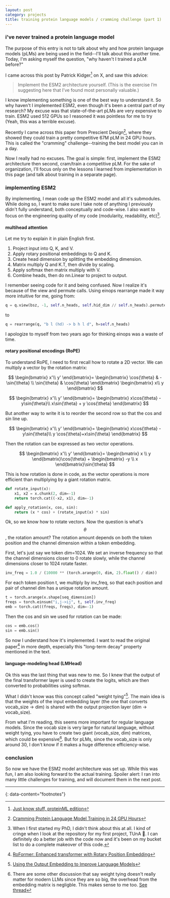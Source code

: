 ```yaml
---
layout: post
category: projects
title: training protein language models / cramming challenge (part 1)
---
```


### i've never trained a protein language model
The purpose of this entry is not to talk about why and how protein language models (pLMs) are being used in the field--I'll talk about this another time. Today, I'm asking myself the question, "why haven't I trained a pLM before?"

I came across this post by Patrick Kidger[^1] on X, and saw this advice:
>Implement the ESM2 architecture yourself. (This is the exercise I’m suggesting here that I’ve found most personally valuable.)

I know implementing something is one of the best way to understand it. So why haven't I implemented ESM2, even though it's been a central part of my research? My excuse was that state-of-the-art pLMs are very expensive to train. ESM2 used 512 GPUs so I reasoned it was pointless for me to try (Yeah, this was a terrible excuse).

Recently I came across this paper from Prescient Design[^2], where they showed they could train a pretty competitive 67M pLM in 24 GPU hours. This is called the "cramming" challenge--training the best model you can in a day.

Now I really had no excuses. The goal is simple: first, implement the ESM2 architecture then second, cram/train a competitive pLM. For the sake of organization, I'll focus only on the lessons I learned from implementation in this page (and talk about training in a separate page).

### implementing ESM2
By implementing, I mean code up the ESM2 model and all it's submodules. While doing so, I want to make sure I take note of anything I previously didn't fully understand, both conceptually and code-wise. I also want to focus on the engineering quality of my code (modularity, readability, etc)[^3]. 

#### multihead attention
Let me try to explain it in plain English first.
1. Project input into Q, K, and V.
2. Apply rotary positional embeddings to Q and K.
3. Create head dimension by splitting the embedding dimension.
4. Matrix multiply Q and K.T, then divide by scaling.
5. Apply softmax then matrix multiply with V.
6. Combine heads, then do nn.Linear to project to output.

I remember seeing code for it and being confused. Now I realize it's because of the view and permute calls. Using einops rearrange made it way more intuitive for me, going from:
```python
q = q.view(bsz, -1, self.n_heads, self.hid_dim // self.n_heads).permute(0, 2, 1, 3)
```
to
```python
q = rearrange(q, "b l (hd) -> b h l d", h=self.n_heads)
```
I apologize to myself from two years ago for thinking einops was a waste of time. 


#### rotary positional encodings (RoPE)
To understand RoPE, I need to first recall how to rotate a 2D vector. We can multiply a vector by the rotation matrix:

$$ \begin{bmatrix} x'\\ y' \end{bmatrix}= \begin{bmatrix} \cos{\theta} & -\sin{\theta} \\ \sin{\theta} & \cos{\theta} \end{bmatrix} \begin{bmatrix} x\\ y \end{bmatrix} $$

$$ \begin{bmatrix} x'\\ y' \end{bmatrix}= \begin{bmatrix} x\cos{\theta} -y\sin{\theta}\\ x\sin{\theta}  + y \cos{\theta} \end{bmatrix} $$

But another way to write it is to reorder the second row so that the cos and sin line up.

$$ \begin{bmatrix} x'\\ y' \end{bmatrix}= \begin{bmatrix} x\cos{\theta} -y\sin{\theta}\\ y \cos{\theta}+x\sin{\theta}  \end{bmatrix} $$

Then the rotation can be expressed as two vector operations.

$$ \begin{bmatrix} x'\\ y' \end{bmatrix}= \begin{bmatrix} x \\ y \end{bmatrix}\cos{\theta}  + \begin{bmatrix} -y \\ x \end{bmatrix}\sin{\theta} $$

This is how rotation is done in code, as the vector operations is more efficient than multiplying by a giant rotation matrix.
```python
def rotate_input(x):
    x1, x2 = x.chunk(2, dim=-1)
    return torch.cat((-x2, x1), dim=-1)

def apply_rotation(x, cos, sin):
    return (x * cos) + (rotate_input(x) * sin)
```

Ok, so we know how to rotate vectors. Now the question is what's $$\theta$$, the rotation amount? The rotation amount depends on both the token position and the channel dimension within a token embedding. 

First, let's just say we token dim=1024. We set an inverse frequency so that the channel dimensions closer to 0 rotate slowly, while the channel dimensions closer to 1024 rotate faster. 
```python
inv_freq = 1.0 / (10000 ** (torch.arange(0, dim, 2).float() / dim))
```
For each token position t, we multiply by inv_freq, so that each position and pair of channel dim has a unique rotation amount.
```python
t = torch.arange(x.shape[seq_dimension])
freqs = torch.einsum("i,j->ij", t, self.inv_freq)
emb = torch.cat((freqs, freqs), dim=-1)
```
Then the cos and sin we used for rotation can be made:
```python
cos = emb.cos()
sin = emb.sin()
```

So now I understand how it's implemented. I want to read the original paper[^4] in more depth, especially this "long-term decay" property mentioned in the text.

#### language-modeling head (LMHead)
Ok this was the last thing that was new to me. So I knew that the output of the final transformer layer is used to create the logits, which are then converted to probabilities using softmax.

What I didn't know was this concept called "weight tying"[^5]. The main idea is that the weights of the input embedding layer (the one that converts vocab_size -> dim) is shared with the output projection layer (dim -> vocab_size).

From what I'm reading, this seems more important for regular language models. Since the vocab size is very large for natural language, without weight tying, you have to create two giant (vocab_size, dim) matrices, which could be expensive[^6]. But for pLMs, since the vocab_size is only around 30, I don't know if it makes a huge difference efficiency-wise.

### conclusion
So now we have the ESM2 model architecture was set up. While this was fun, I am also looking forward to the actual training. Spoiler alert: I ran into many little challenges for training, and will document them in the next post.

---
{: data-content="footnotes"}
[^1]: [Just know stuff, proteinML edition](https://kidger.site/thoughts/just-know-stuff-protein-ml/)
[^2]: [Cramming Protein Language Model Training in 24 GPU Hours](https://www.biorxiv.org/content/10.1101/2024.05.14.594108v1)
[^3]: When I first started my PhD, I didn't think about this at all. I kind of cringe when I look at the repository for my first project, TUnA 😬. I can definitely do a better job with the code now and it's been on my bucket list to do a complete makeover of this code.
[^4]: [RoFormer: Enhanced transformer with Rotary Position Embedding](https://www.sciencedirect.com/science/article/pii/S0925231223011864#sec4)
[^5]: [Using the Output Embedding to Improve Language Models](https://arxiv.org/pdf/1608.05859v3)
[^6]: There are some other discussion that say weight tying doesn't really matter for modern LLMs since they are so big, the overhead from the embedding matrix is negligble. This makes sense to me too. [See thread](https://www.reddit.com/r/MachineLearning/comments/1d2iurw/d_should_the_embedding_matrix_and_final/)